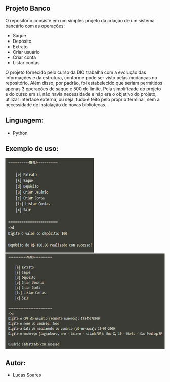 ## Projeto Banco

O repositório consiste em um simples projeto da criação de um sistema bancário com as operações:
- Saque
- Depósito
- Extrato
- Criar usuário
- Criar conta
- Listar contas

O projeto fornecido pelo curso da DIO trabalha com a evolução das informações e da estrutura, conforme pode ser visto pelas mudanças no repositório. Além disso, por padrão, foi estabelecido que seriam permitidos apenas 3 operações de saque e 500 de limite. Pela simplificade do projeto e do curso em si, não havia necessidade e não era o objetivo do projeto, utilizar interface externa, ou seja, tudo é feito pelo próprio terminal, sem a necessidade de instalação de novas bibliotecas.

## Linguagem:
- Python

## Exemplo de uso:


<img src="assets/ex1.png" alt="foto1" width="280" height="300">
<img src="assets/ex2.png" alt="foto2" width="550" height="300">


## Autor:

- Lucas Soares